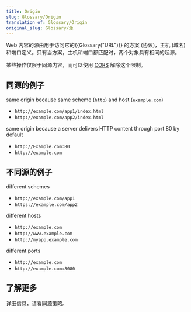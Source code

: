 ```yaml
---
title: Origin
slug: Glossary/Origin
translation_of: Glossary/Origin
original_slug: Glossary/源
---
```

<p>Web 内容的源由用于访问它的{{Glossary("URL")}} 的方案 (协议)，主机 (域名) 和端口定义。只有当方案，主机和端口都匹配时，两个对象具有相同的起源。</p>

<p>某些操作仅限于同源内容，而可以使用 <a href="/zh-CN/docs/Glossary/CORS">CORS</a> 解除这个限制。</p>

<h2 id="同源的例子">同源的例子</h2>

<p>same origin because same scheme (<code>http</code>) and host (<code>example.com</code>)</p>

<ul>
 <li><code>http://example.com/app1/index.html</code></li>
 <li><code>http://example.com/app2/index.html</code></li>
</ul>

<p>same origin because a server delivers HTTP content through port 80 by default</p>

<ul>
 <li><code>http://Example.com:80</code></li>
 <li><code>http://example.com</code></li>
</ul>

<h2 id="不同源的例子">不同源的例子</h2>

<p>different schemes</p>

<ul>
 <li><code>http://example.com/app1</code></li>
 <li><code>https://example.com/app2</code></li>
</ul>

<p>different hosts</p>

<ul>
 <li><code>http://example.com</code></li>
 <li><code>http://www.example.com</code></li>
 <li><code>http://myapp.example.com</code></li>
</ul>

<p>different ports</p>

<ul>
 <li><code>http://example.com</code></li>
 <li><code>http://example.com:8080</code></li>
</ul>

<h2 id="了解更多">了解更多</h2>

<p>详细信息，请看<a href="/zh-CN/docs/Web/Security/Same-origin_policy">同源策略</a>。</p>
